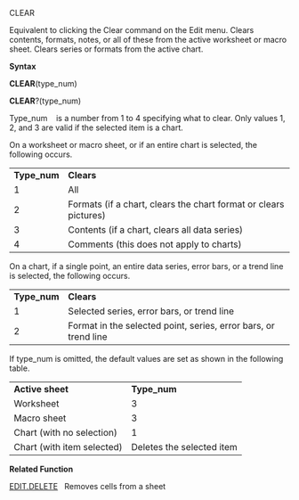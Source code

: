 CLEAR

Equivalent to clicking the Clear command on the Edit menu. Clears
contents, formats, notes, or all of these from the active worksheet or
macro sheet. Clears series or formats from the active chart.

**Syntax**

**CLEAR**(type\_num)

**CLEAR**?(type\_num)

Type\_num    is a number from 1 to 4 specifying what to clear. Only
values 1, 2, and 3 are valid if the selected item is a chart.

On a worksheet or macro sheet, or if an entire chart is selected, the
following occurs.

|               |                                                                  |
| ------------- | ---------------------------------------------------------------- |
| **Type\_num** | **Clears**                                                       |
| 1             | All                                                              |
| 2             | Formats (if a chart, clears the chart format or clears pictures) |
| 3             | Contents (if a chart, clears all data series)                    |
| 4             | Comments (this does not apply to charts)                         |

On a chart, if a single point, an entire data series, error bars, or a
trend line is selected, the following occurs.

|               |                                                                 |
| ------------- | --------------------------------------------------------------- |
| **Type\_num** | **Clears**                                                      |
| 1             | Selected series, error bars, or trend line                      |
| 2             | Format in the selected point, series, error bars, or trend line |

If type\_num is omitted, the default values are set as shown in the
following table.

|                            |                           |
| -------------------------- | ------------------------- |
| **Active sheet**           | **Type\_num**             |
| Worksheet                  | 3                         |
| Macro sheet                | 3                         |
| Chart (with no selection)  | 1                         |
| Chart (with item selected) | Deletes the selected item |

**Related Function**

[EDIT.DELETE](EDIT.DELETE.md)   Removes cells from a sheet


